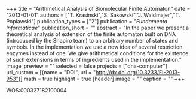 +++
title = "Arithmetical Analysis of Biomolecular Finite Automaton"
date = "2013-01-01"
authors = ["T. Krasinski","S. Sakowski","J. Waldmajer","T. Poplawski"]
publication_types = ["2"]
publication = "_Fundamenta Informaticae_"
publication_short = ""
abstract = "In the paper we present a theoretical analysis of extension of the finite automaton built on DNA (introduced by the Shapiro team) to an arbitrary number of states and symbols. In the implementation we use a new idea of several restriction enzymes instead of one. We give arithmetical conditions for the existence of such extensions in terms of ingredients used in the implementation."
image_preview = ""
selected = false
projects = ["dna-computer"]
url_custom = [{name = "DOI", url = "http://dx.doi.org/10.3233/FI-2013-953"}]
math = true
highlight = true
[header]
image = ""
caption = ""
+++

WOS:000327182100004
